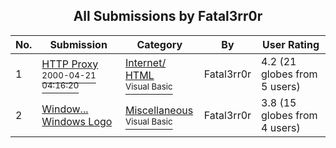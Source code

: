 ﻿<div align="center">

## All Submissions by Fatal3rr0r

</div>

No.  | Submission | Category | By   | User Rating
---- | ---------- | -------- | ---- | -----------
1 | [HTTP Proxy<br /><sup>2000-04-21 04:16:20</sup>](https://github.com/Planet-Source-Code/fatal3rr0r-http-proxy__1-7449) | [Internet/ HTML<br /><sup>Visual Basic</sup>](../ByCategory/internet-html__1-34.md) | Fatal3rr0r | 4.2 (21 globes from 5 users)
2 | [Window\.\.\. Windows Logo<br />](https://github.com/Planet-Source-Code/fatal3rr0r-window-windows-logo__1-7508) | [Miscellaneous<br /><sup>Visual Basic</sup>](../ByCategory/miscellaneous__1-1.md) | Fatal3rr0r | 3.8 (15 globes from 4 users)
